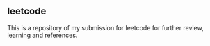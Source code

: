 ## leetcode
This is a repository of my submission for leetcode for further review, learning and references.
